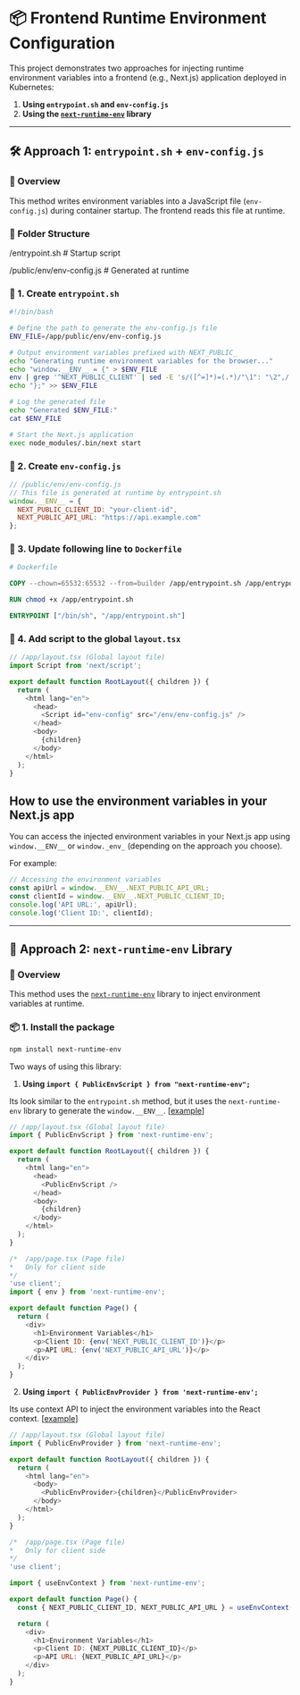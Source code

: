﻿# 📦 Frontend Runtime Environment Configuration

This project demonstrates two approaches for injecting runtime environment variables into a frontend (e.g., Next.js) application deployed in Kubernetes:

1. **Using `entrypoint.sh` and `env-config.js`**
2. **Using the [`next-runtime-env`](https://www.npmjs.com/package/next-runtime-env) library**

---

## 🛠️ Approach 1: `entrypoint.sh` + `env-config.js`

### 🧩 Overview

This method writes environment variables into a JavaScript file (`env-config.js`) during container startup. The frontend reads this file at runtime.

### 📁 Folder Structure

/entrypoint.sh # Startup script

/public/env/env-config.js # Generated at runtime


### 🔧 1. Create `entrypoint.sh`

```bash
#!/bin/bash

# Define the path to generate the env-config.js file
ENV_FILE=/app/public/env/env-config.js

# Output environment variables prefixed with NEXT_PUBLIC_
echo "Generating runtime environment variables for the browser..."
echo "window.__ENV__ = {" > $ENV_FILE
env | grep '^NEXT_PUBLIC_CLIENT' | sed -E 's/([^=]*)=(.*)/"\1": "\2",/' >> $ENV_FILE
echo "};" >> $ENV_FILE

# Log the generated file
echo "Generated $ENV_FILE:"
cat $ENV_FILE

# Start the Next.js application
exec node_modules/.bin/next start
```
### 🔧 2. Create `env-config.js`

```javascript
// /public/env/env-config.js
// This file is generated at runtime by entrypoint.sh
window.__ENV__ = {
  NEXT_PUBLIC_CLIENT_ID: "your-client-id",
  NEXT_PUBLIC_API_URL: "https://api.example.com"
};
```

### 🔧 3. Update following line to `Dockerfile`

```dockerfile
# Dockerfile

COPY --chown=65532:65532 --from=builder /app/entrypoint.sh /app/entrypoint.sh

RUN chmod +x /app/entrypoint.sh

ENTRYPOINT ["/bin/sh", "/app/entrypoint.sh"]
```

### 🔧 4. Add script to the global `layout.tsx`

```javascript
// /app/layout.tsx (Global layout file)
import Script from 'next/script';

export default function RootLayout({ children }) {
  return (
    <html lang="en">
      <head>
        <Script id="env-config" src="/env/env-config.js" />
      </head>
      <body>
        {children}
      </body>
    </html>
  );
}
```

## How to use the environment variables in your Next.js app

You can access the injected environment variables in your Next.js app using `window.__ENV__` or `window._env_` (depending on the approach you choose).

For example:

```javascript
// Accessing the environment variables
const apiUrl = window.__ENV__.NEXT_PUBLIC_API_URL;
const clientId = window.__ENV__.NEXT_PUBLIC_CLIENT_ID;
console.log('API URL:', apiUrl);
console.log('Client ID:', clientId);
```

---

## 🧪 Approach 2: `next-runtime-env` Library

### 🧩 Overview

This method uses the [`next-runtime-env`](https://www.npmjs.com/package/next-runtime-env) library to inject environment variables at runtime.

### 📦 1. Install the package

```bash
npm install next-runtime-env
```

Two ways of using this library:
1. **Using `import { PublicEnvScript } from "next-runtime-env";`**

Its look similar to the `entrypoint.sh` method, but it uses the `next-runtime-env` library to generate the `window.__ENV__`. [[example](https://github.com/expatfile/next-runtime-env/tree/development/examples/with-app-router-script)]

```javascript
// /app/layout.tsx (Global layout file)
import { PublicEnvScript } from 'next-runtime-env';

export default function RootLayout({ children }) {
  return (
    <html lang="en">
      <head>
        <PublicEnvScript />
      </head>
      <body>
        {children}
      </body>
    </html>
  );
}
```

```javascript
/*  /app/page.tsx (Page file)
*   Only for client side
*/
'use client';
import { env } from 'next-runtime-env';

export default function Page() {
  return (
    <div>
      <h1>Environment Variables</h1>
      <p>Client ID: {env('NEXT_PUBLIC_CLIENT_ID')}</p>
      <p>API URL: {env('NEXT_PUBLIC_API_URL')}</p>
    </div>
  );
}
```

2. **Using `import { PublicEnvProvider } from 'next-runtime-env';`**

Its use context API to inject the environment variables into the React context. [[example](https://github.com/expatfile/next-runtime-env/tree/development/examples/with-app-router-context)]

```javascript
// /app/layout.tsx (Global layout file)
import { PublicEnvProvider } from 'next-runtime-env';

export default function RootLayout({ children }) {
  return (
    <html lang="en">
      <body>
        <PublicEnvProvider>{children}</PublicEnvProvider>
      </body>
    </html>
  );
}
```

```javascript
/*  /app/page.tsx (Page file)
*   Only for client side
*/
'use client';

import { useEnvContext } from 'next-runtime-env';

export default function Page() {
  const { NEXT_PUBLIC_CLIENT_ID, NEXT_PUBLIC_API_URL } = useEnvContext();

  return (
    <div>
      <h1>Environment Variables</h1>
      <p>Client ID: {NEXT_PUBLIC_CLIENT_ID}</p>
      <p>API URL: {NEXT_PUBLIC_API_URL}</p>
    </div>
  );
}
```